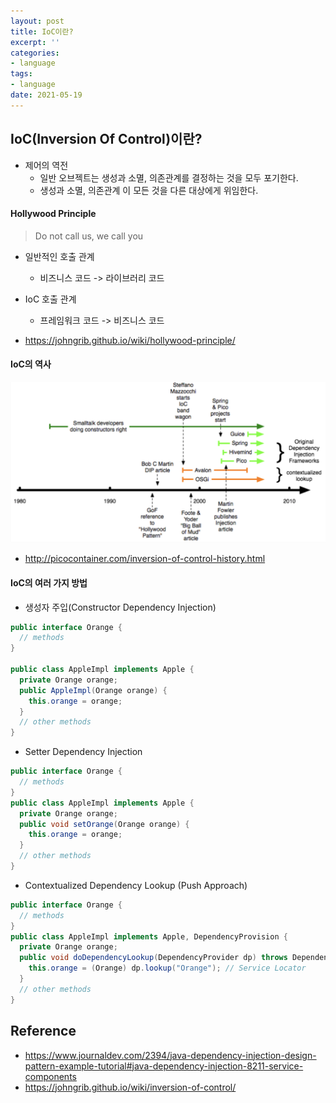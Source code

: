 ```yaml
---
layout: post
title: IoC이란?
excerpt: ''
categories:
- language
tags:
- language
date: 2021-05-19
---
```

## IoC(Inversion Of Control)이란?
- 제어의 역전
    - 일반 오브젝트는 생성과 소멸, 의존관계를 결정하는 것을 모두 포기한다.
    - 생성과 소멸, 의존관계 이 모든 것을 다른 대상에게 위임한다.

#### Hollywood Principle
> Do not call us, we call you

- 일반적인 호출 관계
    - 비즈니스 코드 -> 라이브러리 코드
- IoC 호출 관계
    - 프레임워크 코드 -> 비즈니스 코드

- <https://johngrib.github.io/wiki/hollywood-principle/>

#### IoC의 역사

![No Image](/assets/posts/img/2021-05-19-17-02-26.png)

- <http://picocontainer.com/inversion-of-control-history.html>

#### IoC의 여러 가지 방법
- 생성자 주입(Constructor Dependency Injection)

```java
public interface Orange {
  // methods
}

public class AppleImpl implements Apple {
  private Orange orange;
  public AppleImpl(Orange orange) {
    this.orange = orange;
  }
  // other methods
}

```

- Setter Dependency Injection

```java
public interface Orange {
  // methods
}
public class AppleImpl implements Apple {
  private Orange orange;
  public void setOrange(Orange orange) {
    this.orange = orange;
  }
  // other methods
}
```

- Contextualized Dependency Lookup (Push Approach)
```java
public interface Orange {
  // methods
}
public class AppleImpl implements Apple, DependencyProvision {
  private Orange orange;
  public void doDependencyLookup(DependencyProvider dp) throws DependencyLookupExcpetion{
    this.orange = (Orange) dp.lookup("Orange"); // Service Locator
  }
  // other methods
}
```


## Reference
- <https://www.journaldev.com/2394/java-dependency-injection-design-pattern-example-tutorial#java-dependency-injection-8211-service-components>
- <https://johngrib.github.io/wiki/inversion-of-control/>